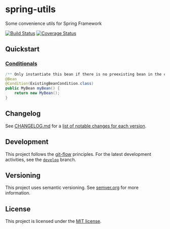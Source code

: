 # spring-utils
Some convenience utils for Spring Framework

[![Build Status](https://travis-ci.com/kburger/spring-utils.svg?branch=develop)](https://travis-ci.com/kburger/spring-utils)
[![Coverage Status](https://coveralls.io/repos/github/kburger/spring-utils/badge.svg?branch=develop)](https://coveralls.io/github/kburger/spring-utils?branch=develop)

## Quickstart
### [Conditionals](https://docs.spring.io/spring/docs/current/javadoc-api/org/springframework/context/annotation/Conditional.html)
```java
/** Only instantiate this bean if there is no preexisting bean in the context. */
@Bean
@Condition(ExistingBeanCondition.class)
public MyBean myBean() {
    return new MyBean();
}
```
## Changelog
See [CHANGELOG.md](CHANGELOG.md) for a [list of notable changes for each version](https://keepachangelog.com/en/1.0.0/#what).

## Development
This project follows the [git-flow](https://nvie.com/posts/a-successful-git-branching-model/) principles. For the latest development activities, see the [`develop`](/../../tree/develop) branch.

## Versioning
This project uses semantic versioning. See [semver.org](https://semver.org/) for more information.

## License
This project is licensed under the [MIT license](LICENSE).
